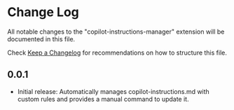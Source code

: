 # Change Log

All notable changes to the "copilot-instructions-manager" extension will be documented in this file.

Check [Keep a Changelog](http://keepachangelog.com/) for recommendations on how to structure this file.

## 0.0.1

- Initial release: Automatically manages copilot-instructions.md with custom rules and provides a manual command to update it.